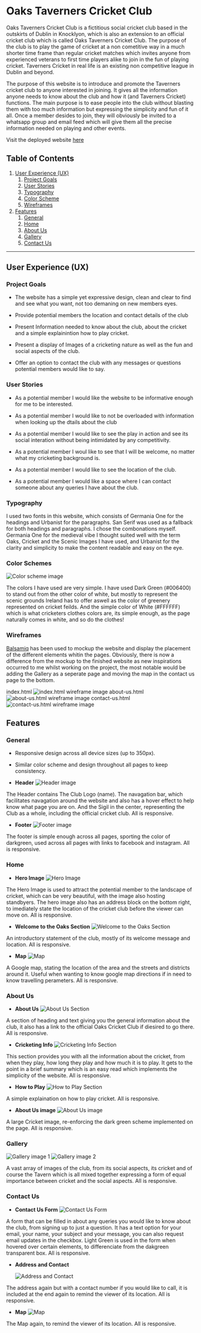 # Oaks Taverners Cricket Club

Oaks Taverners Cricket Club is a fictitious social cricket club based in the outskirts of Dublin in Knocklyon, which is also an extension to an official cricket club which is called Oaks Taverners Cricket Club. The purpose of the club is to play the game of cricket at a non cometitive way in a much shorter time frame than regular cricket matches which invites anyone from experienced veterans to first time players alike to join in the fun of playing cricket. Taverners Cricket in real life is an existing non competitive league in Dublin and beyond.

The purpose of this website is to introduce and promote the Taverners cricket club to anyone interested in joining. It gives all the information anyone needs to know about the club and how it (and Taverners Cricket) functions. The main purpose is to ease people into the club without blasting them with too much information but expressing the simplicity and fun of it all. Once a member desides to join, they will obviously be invited to a whatsapp group and email feed which will give them all the precise information needed on playing and other events.

Visit the deployed website [here](https://serjosh.github.io/oaks-taverners-cricket-club/)

## Table of Contents

1. [User Experience (UX)](#user-experience-ux)
   1. [Project Goals](#project-goals)
   2. [User Stories](#user-stories)
   3. [Typography](#typography)
   4. [Color Scheme](#color-scheme)
   5. [Wireframes](#wireframes)
2. [Features](#features)
   1. [General](#general)
   2. [Home](#home)
   3. [About Us](#about-us)
   4. [Gallery](#gallery)
   5. [Contact Us](#contact-us)

---

## User Experience (UX)

### Project Goals

- The website has a simple yet expressive design, clean and clear to find and see what you want, not too demaning on new members eyes.

- Provide potential members the location and contact details of the club

- Present Information needed to know about the club, about the cricket and a simple explainintion how to play cricket.

- Present a display of Images of a cricketing nature as well as the fun and social aspects of the club.

- Offer an option to contact the club with any messages or questions potential members would like to say.

### User Stories

- As a potential member I would like the website to be informative enough for me to be interested.

* As a potential member I would like to not be overloaded with information when looking up the dtails about the club

* As a potential member I would like to see the play in action and see its social interation without being intimidated by any competitivity.

* As a potential member I woul like to see that I will be welcome, no matter what my cricketing background is.

* As a potential member I would like to see the location of the club.

* As a potential member I would like a space where I can contact someone about any queries I have about the club.

### Typography

I used two fonts in this website, which consists of Germania One for the headings and Urbanist for the paragraphs. San Serif was used as a fallback for both headings and paragraphs. I chose the combonations myself. Germania One for the medieval vibe I thought suited well with the term Oaks, Cricket and the Scenic Images I have used, and Urbanist for the clarity and simplicity to make the content readable and easy on the eye.

### Color Schemes

![Color scheme image](documentation/color-scheme.png)

The colors I have used are very simple. I have used Dark Green (#006400) to stand out from the other color of white, but mostly to represent the scenic grounds Ireland has to offer aswell as the color of greenery represented on cricket feilds. And the simple color of White (#FFFFFF) which is what cricketers clothes colors are, its simple enough, as the page naturally comes in white, and so do the clothes!

### Wireframes

[Balsamiq](https://balsamiq.com/) has been used to mockup the website and display the placement of the different elements whitin the pages. Obviously, there is now a difference from the mockup to the finished website as new inspirations occurred to me whilst working on the project, the most notable would be adding the Gallery as a seperate page and moving the map in the contact us page to the bottom.

index.html ![index.html wireframe image](documentation/mockup-index.html.png)
about-us.html ![about-us.html wireframe image](documentation/mockup-about-us.html.png)
contact-us.html ![contact-us.html wireframe image](documentation/mockup-contact-us.html.png)

## Features

### General

- Responsive design across all device sizes (up to 350px).

- Similar color scheme and design throughout all pages to keep consistency.

* **Header**
  ![Header image](documentation/header.png)

The Header contains The Club Logo (name). The navagation bar, which facilitates navagation around the website and also has a hover effect to help know what page you are on. And the Sigil in the center, representing the Club as a whole, including the official cricket club. All is responsive.

- **Footer**
  ![Footer image](documentation/footer.png)

The footer is simple enough across all pages, sporting the color of darkgreen, used across all pages with links to facebook and instagram. All is responsive.

### Home

- **Hero Image**
  ![Hero Image](documentation/heroimage.png)

The Hero Image is used to attract the potential member to the landscape of cricket, which can be very beautiful, with the image also hosting standbyers. The hero image also has an address block on the bottom right, to imediately state the location of the cricket club before the viewer can move on. All is responsive.

- **Welcome to the Oaks Section**
  ![Welcome to the Oaks Section](documentation/welcome.png)

An introductory statement of the club, mostly of its welcome message and location. All is responsive.

- **Map**
  ![Map](documentation/map.png)

A Google map, stating the location of the area and the streets and districts around it. Useful when wanting to know google map directions if in need to know travelling perameters. All is responsive.

### About Us

- **About Us**
  ![About Us Section](documentation/aboutus.png)

A section of heading and text giving you the general information about the club, it also has a link to the official Oaks Cricket Club if diesired to go there. All is responsive.

- **Cricketing Info**
  ![Cricketing Info Section](documentation/cricinfo.png)

This section provides you with all the information about the cricket, from when they play, how long they play and how much it is to play. It gets to the point in a brief summary which is an easy read which implements the simplicity of the website. All is responsive.

- **How to Play**
  ![How to Play Section](documentation/howtoplay.png)

A simple explaination on how to play cricket. All is responsive.

- **About Us image**
  ![About Us image](documentation/aboutusimg.png)

A large Cricket image, re-enforcing the dark green scheme implemented on the page. All is responsive.

### Gallery

![Gallery image 1](documentation/gallery1.png)
![Gallery image 2](documentation/gallery2.png)

A vast array of images of the club, from its social aspects, its cricket and of course the Tavern which is all mixed together expressing a form of equal importance between cricket and the social aspects. All is responsive.

### Contact Us

- **Contact Us Form**
  ![Contact Us Form](documentation/contactus.png)

A form that can be filled in about any queries you would like to know about the club, from signing up to just a question. It has a text option for your email, your name, your subject and your message, you can also request email updates in the checkbox. Light Green is used in the form when hovered over certain elements, to differenciate from the dakgreen transparent box. All is responsive.

- **Address and Contact**

  ![Address and Contact](documentation/addressblock.png)

The address again but with a contact number if you would like to call, it is included at the end again to remind the viewer of its location. All is responsive.

- **Map**
  ![Map](documentation/map.png)

The Map again, to remind the viewer of its location. All is responsive.

